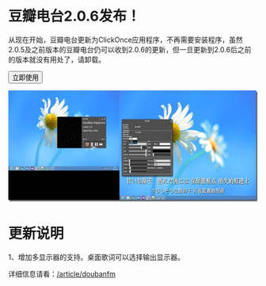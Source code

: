# 豆瓣电台2.0.6发布！

从现在开始，豆瓣电台更新为ClickOnce应用程序，不再需要安装程序，虽然2.0.5及之前版本的豆瓣电台仍可以收到2.0.6的更新，但一旦更新到2.0.6后之前的版本就没有用处了，请卸载。

 <form action="http://doubanfmcloud.sinaapp.com/publish/doubanfm.application">

<input type="submit" value="立即使用"> 

</form>

[<img title="DoubanFM_2.0.6" style="border-left-width: 0px; border-right-width: 0px; background-image: none; border-bottom-width: 0px; padding-top: 0px; padding-left: 0px; display: inline; padding-right: 0px; border-top-width: 0px" border="0" alt="DoubanFM_2.0.6" src="/attachment/up/blog/images/2.0.6_1039C/DoubanFM_2.0.6_thumb.jpg" width="644" height="225">](/attachment/up/blog/images/2.0.6_1039C/DoubanFM_2.0.6.jpg)

# 更新说明

1、增加多显示器的支持。桌面歌词可以选择输出显示器。



详细信息请看：[/article/doubanfm](/article/doubanfm)
